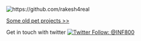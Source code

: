 
<p align="left"> <img src="https://komarev.com/ghpvc/?username=rakesh4real" alt="https://github.com/rakesh4real" /></p>

<p align="left"> <a href='https://inf800.github.io/whoami/projects'>Some old pet projects >> </a> </p>


Get in touch with twitter [![Twitter Follow: @INF800](https://img.shields.io/twitter/follow/INF800?style=social)](https://twitter.com/INF800)


